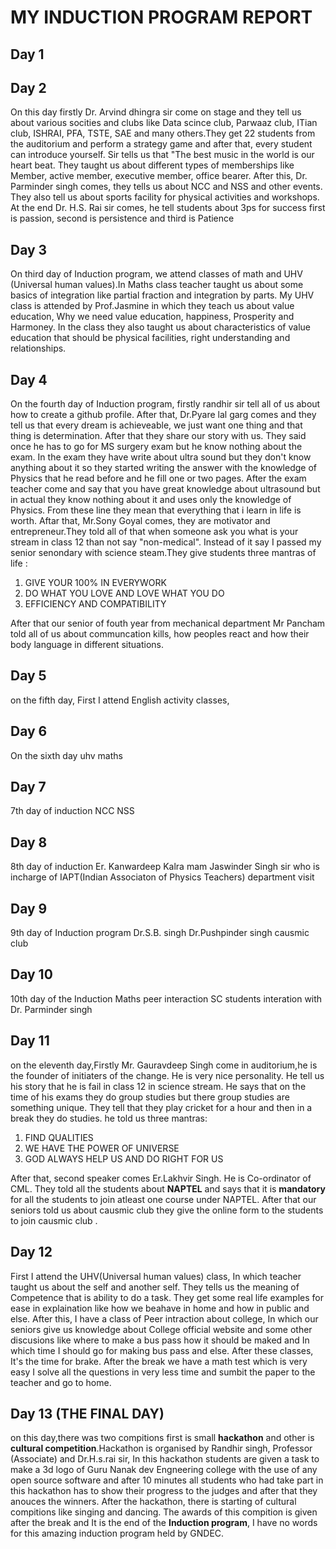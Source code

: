 # MY INDUCTION PROGRAM REPORT
## Day 1

## Day 2
On this day firstly Dr. Arvind dhingra sir come on stage and they tell us about various socities and clubs like Data scince club, Parwaaz club, ITian club, ISHRAI, PFA, TSTE, SAE and many others.They get 22 students from the auditorium and perform a strategy game and after that, every student can introduce yourself. Sir tells us that "The best music in the world is our heart beat.
They taught us about different types of memberships like Member, active member, executive member, office bearer. After this, Dr. Parminder singh comes, they tells us about NCC and NSS and other events. They also tell us about sports facility for physical activities and workshops. At the end Dr. H.S. Rai sir comes, he tell students about 3ps for success first is passion, second is persistence and third is Patience
## Day 3
On third day of Induction program, we attend classes of math and UHV (Universal human values).In Maths class teacher taught us about some basics of 
integration like partial fraction and integration by parts. My UHV class is attended by Prof.Jasmine in which they teach us about value education, Why we need 
value education, happiness, Prosperity and Harmoney. In the class they also taught us about characteristics of value education that should be physical facilities, right
understanding and relationships.
## Day 4
On the fourth day of Induction program, firstly randhir sir tell all of us about how to create a github profile. After that, Dr.Pyare lal garg comes and they tell us that every dream is achieveable, we just want one thing and that thing is determination. After that they share our story with us. They said once he has to go for MS surgery exam but he know nothing about the exam. In the exam they have write about ultra sound but they don't know anything about it so they started writing the answer with the knowledge of Physics that he read before and he fill one or two pages. After the exam teacher come and say that you have great knowledge about ultrasound but in actual they know nothing about it and uses only the knowledge of Physics. From these line they  mean that everything that i learn in life is worth. Aftar that, Mr.Sony Goyal comes, they are motivator and entrepreneur.They told all of that when someone ask you what is your stream in class 12 than not say "non-medical". Instead of it say I passed my senior senondary with science steam.They give students three mantras of life :
1. GIVE YOUR 100% IN EVERYWORK
2. DO WHAT YOU LOVE AND LOVE WHAT YOU DO
3. EFFICIENCY AND COMPATIBILITY

After that our senior of fouth year from mechanical department Mr Pancham told all of us about communcation kills, how peoples react and how their body language in different situations.

## Day 5
on the fifth day, First I attend English activity classes,
## Day 6
On the sixth day
uhv
maths
## Day 7
7th day of induction
NCC
NSS

## Day 8
8th day of induction
Er. Kanwardeep Kalra mam
Jaswinder Singh sir who is incharge of IAPT(Indian Associaton of Physics Teachers)
department visit

## Day 9
9th day of Induction program
Dr.S.B. singh
Dr.Pushpinder singh
causmic club
## Day 10
10th day of the Induction
Maths 
peer interaction
SC students interation with Dr. Parminder singh
## Day 11
on the eleventh day,Firstly Mr. Gauravdeep Singh come in auditorium,he is the founder of initiaters of the change. He is very nice personality. He tell us his story that he is fail in class 12 in science stream. He says that on the time of his exams they do group studies but there group studies are something unique. They tell that they play cricket for a hour and then in a break they do studies. he told us three mantras:

1. FIND QUALITIES
2. WE HAVE THE POWER OF UNIVERSE
3. GOD ALWAYS HELP US AND DO RIGHT FOR US

After that, second speaker comes Er.Lakhvir Singh. He is Co-ordinator of CML. They told all the students
about **NAPTEL** and says that it is **mandatory** for all the students to join atleast one course under NAPTEL. After that our seniors told us about causmic club they give the online form to the students to join causmic club .
## Day 12
First I attend the UHV(Universal human values) class, In which teacher taught us about the self and another self. They tells us the meaning of Competence that is ability to do a task. They get some real life examples for ease in explaination like how we beahave in home and how in public and else. After this, I have a class of Peer intraction about college, In which our seniors give us knowledge about College official website and some other discusions like where to make a bus pass how it should be maked and In which time I should go for making bus pass and else. After these classes, It's the time for brake. After the break we have a math test which is very easy I solve all the questions in very less time and sumbit the paper to the teacher and go to home.
## Day 13 (THE FINAL DAY)
on this day,there was two compitions first is small **hackathon** and other is **cultural competition**.Hackathon is organised by Randhir singh, Professor (Associate) and Dr.H.s.rai sir, In this hackathon students are given a task to make a 3d logo of Guru Nanak dev Engneering college with the use of any open source software and after 10 minutes all students who had take part in this hackathon has to show their progress to the judges and after that they anouces the winners. After the hackathon, there is starting of cultural compitions like singing and dancing. The awards of this compition is given after the break and It is the end of the **Induction program**, I have no words for this amazing induction program held by GNDEC.
